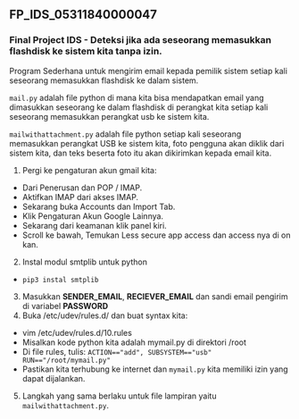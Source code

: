 ## FP_IDS_05311840000047
### Final Project IDS - Deteksi jika ada seseorang memasukkan flashdisk ke sistem kita tanpa izin. <br>

Program Sederhana untuk mengirim email kepada pemilik sistem setiap kali seseorang memasukkan flashdisk ke dalam sistem.<br>

`mail.py` adalah file python di mana kita bisa mendapatkan email yang dimasukkan seseorang ke dalam flashdisk di perangkat kita setiap kali seseorang memasukkan perangkat usb ke sistem kita. <br>

`mailwithattachment.py` adalah file python setiap kali seseorang memasukkan perangkat USB ke sistem kita, foto pengguna akan diklik dari sistem kita, dan teks beserta foto itu akan dikirimkan kepada email kita.

1. Pergi ke pengaturan akun gmail kita:
- Dari Penerusan dan POP / IMAP.
- Aktifkan IMAP dari akses IMAP.
- Sekarang buka Accounts dan Import Tab.
- Klik Pengaturan Akun Google Lainnya.
- Sekarang dari keamanan klik panel kiri.
- Scroll ke bawah, Temukan Less secure app access dan access nya di on kan.
2. Instal modul smtplib untuk python
- `pip3 instal smtplib`
3. Masukkan <b>SENDER_EMAIL</b>, <b>RECIEVER_EMAIL</b> dan sandi email pengirim di variabel <b>PASSWORD</b>
4. Buka /etc/udev/rules.d/ dan buat syntax kita:
- vim /etc/udev/rules.d/10.rules
- Misalkan kode python kita adalah mymail.py di direktori /root
- Di file rules, tulis: `ACTION=="add", SUBSYSTEM=="usb" RUN=="/root/mymail.py"`
- Pastikan kita terhubung ke internet dan `mymail.py` kita memiliki izin yang dapat dijalankan.
5. Langkah yang sama berlaku untuk file lampiran yaitu `mailwithattachment.py`.
